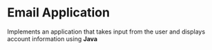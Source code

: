 # Email Application


Implements an application that takes input from the user and displays account information using **Java**



